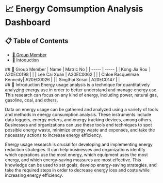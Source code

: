 # 📈 Energy Comsumption Analysis Dashboard 

## 📋 Table of Contents
* [🤵 Group Member](#group-member)
* [📒 Intoduction](#intro)

<div id="group-member"> </div>
## 🤵 Group Member 
| Name | Matric No |
| ----- | ----- |
| Kong Jia Rou | A20EC0198 | |
| Lee Cai Xuan | A20EC0062 | |
| Chloe Racquelmae Kennedy| A20EC0026 | |
| Singthai Srisoi | A20EC0147 | |

<div id="intro"> </div>
## 📒 Introduction 
Energy usage analysis is a technique for quantitatively analyzing energy use in order to better understand and manage energy use. This research can focus on any kind of energy, including power, natural gas, gasoline, coal, and others.

Data on energy usage can be gathered and analyzed using a variety of tools and methods in energy consumption analysis. These instruments include data loggers, energy meters, and energy tracking devices, among others. Businesses and organizations can use these tools and techniques to spot possible energy waste, minimize energy waste and expenses, and take the necessary actions to increase energy efficiency.

Energy usage research is crucial for developing and implementing energy reduction strategies. It can help businesses and organizations identify which operations use the most energy, which equipment uses the most energy, and which energy-saving measures are most effective. This knowledge can be used to set goals, develop energy-saving strategies, and take the required steps in order to decrease energy loss and costs while increasing energy efficiency.


[def]: #📒-introduction